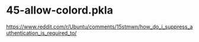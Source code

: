 # 45-allow-colord.pkla

https://www.reddit.com/r/Ubuntu/comments/15stmwn/how_do_i_suppress_authentication_is_required_to/
